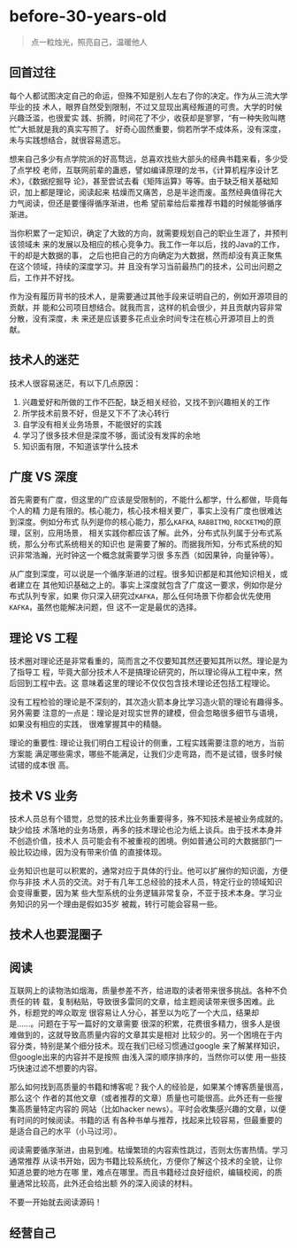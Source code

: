 # before-30-years-old
> 点一粒烛光，照亮自己，温暖他人

## 回首过往
每个人都试图决定自己的命运，但殊不知是别人左右了你的决定。作为从三流大学毕业的技
术人，眼界自然受到限制，不过又显现出离经叛道的可贵。大学的时候兴趣泛滥，也很爱实
践、折腾，时间花了不少，收获却是寥寥，“有一种失败叫瞎忙”大抵就是我的真实写照了。
好奇心固然重要，倘若所学不成体系，没有深度，未与实践想结合，就很容易遗忘。

想来自己多少有点学院派的好高骛远，总喜欢找些大部头的经典书籍来看，多少受了点学校
老师，互联网前辈的蛊惑，譬如编译原理的龙书，《计算机程序设计艺术》，《数据挖掘导
论》，甚至尝试去看《矩阵运算》等等。由于缺乏相关基础知识，加上都是理论，阅读起来
枯燥而又痛苦，总是半途而废。虽然经典值得花大力气阅读，但还是要懂得循序渐进，也希
望前辈给后辈推荐书籍的时候能够循序渐进。

当你积累了一定知识，确定了大致的方向，就需要规划自己的职业生涯了，并预判该领域未
来的发展以及相应的核心竞争力。我工作一年以后，找的Java的工作，干的却是大数据的事，
之后也把自己的方向确定为大数据，然而却没有真正聚焦在这个领域，持续的深度学习。并
且没有学习当前最热门的技术，公司出问题之后，工作并不好找。

作为没有履历背书的技术人，是需要通过其他手段来证明自己的，例如开源项目的贡献，并
能和公司项目想结合。就我而言，这样的机会很少，并且贡献内容非常分散，没有深度，未
来还是应该要多花点业余时间专注在核心开源项目上的贡献。

## 技术人的迷茫
技术人很容易迷茫，有以下几点原因：
1. 兴趣爱好和所做的工作不匹配，缺乏相关经验，又找不到兴趣相关的工作
1. 所学技术前景不好，但是又下不了决心转行
1. 自学没有相关业务场景，不能很好的实践
1. 学习了很多技术但是深度不够，面试没有发挥的余地
1. 知识面有限，不知道该学什么技术

## 广度 VS 深度
首先需要有广度，但这里的广应该是受限制的，不能什么都学，什么都做，毕竟每个人的精
力是有限的。核心能力，核心技术相关要广，事实上没有广度也很难达到深度。例如分布式
队列是你的核心能力，那么`KAFKA`, `RABBITMQ`, `ROCKETMQ`的原理，区别，应用场景，
相关实践你都应该了解。此外，分布式队列属于分布式系统，那么分布式系统相关的知识也
是需要了解的。而据我所知，分布式系统的知识非常浩瀚，光时钟这一个概念就需要学习很
多东西（如因果钟，向量钟等）。

从广度到深度，可以说是一个循序渐进的过程。很多知识都是和其他知识相关，或者建立在
其他知识基础之上的。事实上深度就包含了广度这一要求，例如你是分布式队列专家，如果
你只深入研究过`KAFKA`，那么任何场景下你都会优先使用`KAFKA`，虽然也能解决问题，但
这不一定是最优的选择。

## 理论 VS 工程
技术圈对理论还是非常看重的，简而言之不仅要知其然还要知其所以然。理论是为了指导工
程，毕竟大部分技术人不是搞理论研究的，所以理论得从工程中来，然后回到工程中去。这
意味着这里的理论不仅仅包含技术理论还包括工程理论。

没有工程检验的理论是不深刻的，其次造火箭本身比学习造火箭的理论有趣得多。另外需要
注意的一点是：理论是对现实世界的建模，但会忽略很多细节与语境，如果没有相应的实践，
很难掌握其中的精髓。

理论的重要性: 理论让我们明白工程设计的侧重，工程实践需要注意的地方，当前方案能
满足哪些需求，哪些不能满足，让我们少走弯路，而不是试错，很多时候试错的成本很
高。

## 技术 VS 业务
技术人员总有个错觉，总觉的技术比业务重要得多，殊不知技术是被业务成就的。缺少给技
术落地的业务场景，再多的技术理论也沦为纸上谈兵。由于技术本身并不创造价值，技术人
员可能会有不被重视的困境。例如普通公司的大数据部门一般比较边缘，因为没有带来价值
的直接体现。

业务知识也是可以积累的，通常对应于具体的行业。他可以扩展你的知识面，方便你与非技
术人员的交流。对于有几年工总经验的技术人员，特定行业的领域知识会变得重要，因为某
些大型系统的业务逻辑非常复杂，不亚于技术本身。学习业务知识的另一个理由是假如35岁
被裁，转行可能会容易一些。

## 技术人也要混圈子

## 阅读
互联网上的读物浩如烟海，质量参差不齐，给进取的读者带来很多挑战。各种不负责任的转
载，复制粘贴，导致很多雷同的文章，给主题阅读带来很多困难。此外，标题党的哗众取宠
很容易让人分心，甚至以为吃了一个大瓜，结果却是......。问题在于写一篇好的文章需要
很深的积累，花费很多精力，很多人是很难做到的，这就导致高质量内容的文章其实是相对
比较少的。另一个困境在于内容分类，特别是某个细分技术。现在我们已经习惯通过google
来了解某样知识，但google出来的内容并不是按照 由浅入深的顺序排序的，当然你可以使
用一些技巧快速过滤不想要的内容。

那么如何找到高质量的书籍和博客呢？我个人的经验是，如果某个博客质量很高，那么这个
作者的其他文章（或者推荐的文章）质量也可能很高。此外还有一些搜集高质量特定内容的
网站（比如hacker news）。平时会收集感兴趣的文章，以便有时间的时候阅读。书籍的话
有各种书单与推荐，找起来比较容易，但最重要的是适合自己的水平（小马过河）。

阅读需要循序渐进，由易到难。枯燥繁琐的内容索性跳过，否则太伤害热情。学习通常推荐
从读书开始，因为书籍比较系统化，方便你了解这个技术的全貌，让你知道总要的地方在哪
里，难点在哪里。而且书籍经过良好组织，编辑校阅，的质量通常比较高，此外还会给出额
外的深入阅读的材料。

不要一开始就去阅读源码！
## 经营自己





